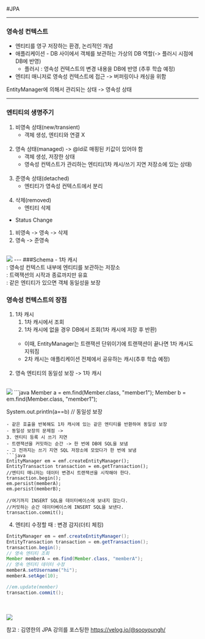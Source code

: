 #JPA

---
### 영속성 컨텍스트

- 엔티티를 영구 저장하는 환경, 논리적인 개념
- 애플리케이션 - DB 사이에서 객체를 보관하는 가상의 DB 역할(-> 플러시 시점에 DB에 반영)
  - 플러시 : 영속성 컨텍스트의 변경 내용을 DB에 반영 (추후 학습 예정)
- 엔티티 매니저로 영속성 컨텍스트에 접근 -> 버퍼링이나 캐싱을 위함

EntityManager에 의해서 관리되는 상태 -> 영속성 상태

---
### 엔티티의 생명주기
1. 비영속 상태(new/transient)
   - 객체 생성, 엔티티와 연결 X
<br><br>
2. 영속 상태(managed) -> @Id로 매핑된 키값이 있어야 함
   - 객체 생성, 저장한 상태
   - 영속성 컨텍스트가 관리하는 엔티티(1차 캐시/쓰기 지연 저장소에 있는 상태)
<br><br>
3. 준영속 상태(detached)
    - 엔티티가 영속성 컨텍스트에서 분리
<br><br>
4. 삭제(removed)
    - 엔티티 삭제

+ Status Change
1. 비영속 -> 영속 -> 삭제
2. 영속 -> 준영속
<br><br>
<img src="/Users/camel/IdeaProjects/TIL/src/main/resources/img/jpa_persistence_1.png">
---
###Schema
- 1차 캐시
<br>
: 영속성 컨텍스트 내부에 엔티티를 보관하는 저장소
<br>
: 트랙잭션의 시작과 종료까지만 유효
<br>
: 같은 엔티티가 있으면 객체 동일성을 보장

### 영속성 컨텍스트의 장점
1. 1차 캐시
   1. 1차 캐시에서 조회
   2. 1차 캐시에 없을 경우 DB에서 조회(1차 캐시에 저장 후 반환)
   <br><br>
   - 이때, EntityManager는 트랜잭션 단위이기에 트랜잭션이 끝나면 1차 캐시도 지워짐
   + 2차 캐시는 애플리케이션 전체에서 공유하는 캐시(추후 학습 예정)
<br><br>
2. 영속 엔티티의 동일성 보장 -> 1차 캐시
<br><br>
<img src="/Users/camel/IdeaProjects/TIL/src/main/resources/img/jpa_persistence_2.png">
```java
Member a = em.find(Member.class, "member1");
Member b = em.find(Member.class, "member1");

System.out.println(a==b)    // 동일성 보장
```
- 같은 호출을 반복해도 1차 캐시에 있는 같은 엔티티를 반환하여 동일성 보장
- 동일성 보장의 문제점 -> 
3. 엔티티 등록 시 쓰기 지연
- 트랜잭션을 커밋하는 순간 -> 한 번에 DB에 SQL을 보냄
- 그 전까지는 쓰기 지연 SQL 저장소에 모았다가 한 번에 보냄
```java
EntityManager em = emf.createEntityManager();
EntityTransaction transaction = em.getTransaction();
//엔티티 매니저는 데이터 변경시 트랜잭션을 시작해야 한다.
transaction.begin();
em.persist(memberA);
em.persist(memberB);

//여기까지 INSERT SQL을 데이터베이스에 보내지 않는다.
//커밋하는 순간 데이터베이스에 INSERT SQL을 보낸다.
transaction.commit();
```
4. 엔티티 수정할 때 : 변경 감지(더티 체킹)
```java
EntityManager em = emf.createEntityManager();
EntityTransaction transaction = em.getTransaction();
transaction.begin();
// 영속 엔티티 조회
Member memberA = em.find(Member.class, "memberA");
// 영속 엔티티 데이터 수정
memberA.setUsername("hi");
memberA.setAge(10);

//em.update(member)
transaction.commit();
```
<br><br>
<img src="/Users/camel/IdeaProjects/TIL/src/main/resources/img/jpa_persistence_3.png">

참고 : 김영한의 JPA 강의를 포스팅한 https://velog.io/@sooyoungh/
